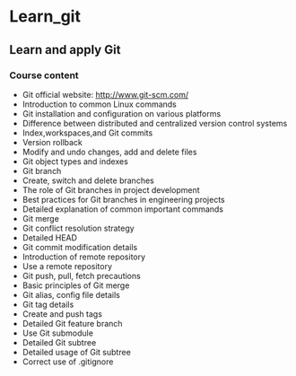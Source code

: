 # Learn_git
## Learn and apply Git
### Course content
- Git official website: http://www.git-scm.com/
- Introduction to common Linux commands
- Git installation and configuration on various platforms
- Difference between distributed and centralized version control systems
- Index,workspaces,and Git commits
- Version rollback
- Modify and undo changes, add and delete files
- Git object types and indexes
- Git branch
- Create, switch and delete branches
- The role of Git branches in project development
- Best practices for Git branches in engineering projects
- Detailed explanation of common important commands
- Git merge
- Git conflict resolution strategy
- Detailed HEAD
- Git commit modification details
- Introduction of remote repository
- Use a remote repository
- Git push, pull, fetch precautions
- Basic principles of Git merge
- Git alias, config file details
- Git tag details
- Create and push tags
- Detailed Git feature branch
- Use Git submodule
- Detailed Git subtree
- Detailed usage of Git subtree
- Correct use of .gitignore
